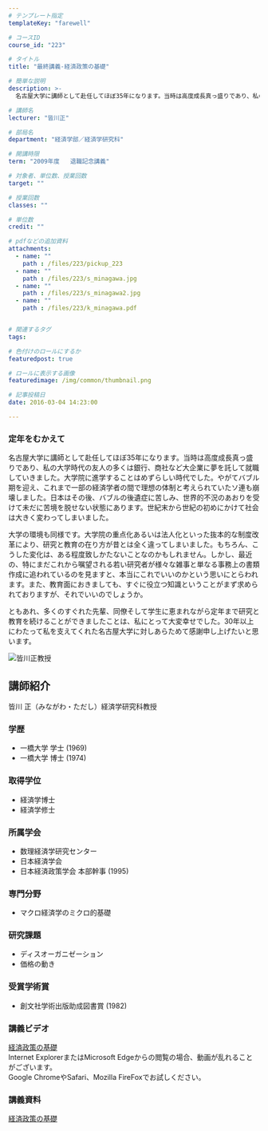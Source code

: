 ```yaml
---
# テンプレート指定
templateKey: "farewell"

# コースID
course_id: "223"

# タイトル
title: "最終講義-経済政策の基礎"

# 簡単な説明
description: >-
  名古屋大学に講師として赴任してほぼ35年になります。当時は高度成長真っ盛りであり、私の大学時代の友人の多くは銀行、商社など大企業に夢を託して就職していきました。大学院に進学することはめずらしい時代...

# 講師名
lecturer: "皆川正"

# 部局名
department: "経済学部／経済学研究科"

# 開講時限
term: "2009年度	退職記念講義"

# 対象者、単位数、授業回数
target: ""

# 授業回数
classes: ""

# 単位数
credit: ""

# pdfなどの追加資料
attachments: 
  - name: "" 
    path : /files/223/pickup_223
  - name: "" 
    path : /files/223/s_minagawa.jpg
  - name: "" 
    path : /files/223/s_minagawa2.jpg
  - name: "" 
    path : /files/223/k_minagawa.pdf


# 関連するタグ
tags:

# 色付けのロールにするか
featuredpost: true

# ロールに表示する画像
featuredimage: /img/common/thumbnail.png

# 記事投稿日
date: 2016-03-04 14:23:00

---
```

### 定年をむかえて 

名古屋大学に講師として赴任してほぼ35年になります。当時は高度成長真っ盛りであり、私の大学時代の友人の多くは銀行、商社など大企業に夢を託して就職していきました。大学院に進学することはめずらしい時代でした。やがてバブル期を迎え、これまで一部の経済学者の間で理想の体制と考えられていたソ連も崩壊しました。日本はその後、バブルの後遺症に苦しみ、世界的不況のあおりを受けて未だに苦境を脱せない状態にあります。世紀末から世紀の初めにかけて社会は大きく変わってしまいました。 

大学の環境も同様です。大学院の重点化あるいは法人化といった抜本的な制度改革により、研究と教育の在り方が昔とは全く違ってしまいました。もちろん、こうした変化は、ある程度致しかたないことなのかもしれません。しかし、最近の、特にまだこれから嘱望される若い研究者が様々な雑事と単なる事務上の書類作成に追われているのを見ますと、本当にこれでいいのかという思いにとらわれます。また、教育面におきましても、すぐに役立つ知識ということがまず求められておりますが、それでいいのでしょうか。 

ともあれ、多くのすぐれた先輩、同僚そして学生に恵まれながら定年まで研究と教育を続けることができましたことは、私にとって大変幸せでした。30年以上にわたって私を支えてくれた名古屋大学に対しあらためて感謝申し上げたいと思います。

![皆川正教授](/files/223/s_minagawa2.jpg) 
## 講師紹介

皆川 正（みながわ・ただし）経済学研究科教授 

### 学歴

  * 一橋大学 学士 (1969)
  * 一橋大学 博士 (1974)

### 取得学位

  * 経済学博士
  * 経済学修士

### 所属学会

  * 数理経済学研究センター
  * 日本経済学会
  * 日本経済政策学会 本部幹事 (1995)

### 専門分野

  * マクロ経済学のミクロ的基礎 

### 研究課題

  * ディスオーガニゼーション
  * 価格の動き

### 受賞学術賞

  * 創文社学術出版助成図書賞 (1982)
### 講義ビデオ

[経済政策の基礎](http://nuvideo.media.nagoya-u.ac.jp/embed/1a67ba8f36a34ba0b6d501691b29a671e31dc373)  
Internet ExplorerまたはMicrosoft Edgeからの閲覧の場合、動画が乱れることがございます。  
Google ChromeやSafari、Mozilla FireFoxでお試しください。 

### 講義資料


[経済政策の基礎](/files/223/k_minagawa.pdf) 
